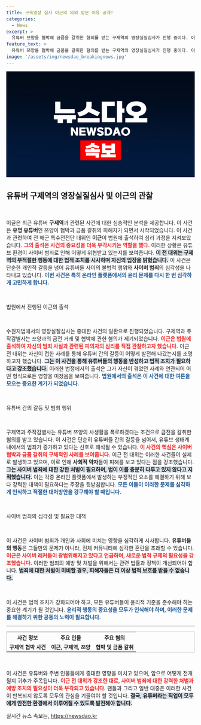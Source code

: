 ```yaml
---
title: 구속영장 심사 이근의 의외 방문 이유 공개!
categories:
  - News
excerpt: >
  유튜버 쯔양을 협박해 금품을 갈취한 혐의를 받는 구제역의 영장실질심사가 진행 중이다. 이근 전 대위는 쯔양 사건에 대해 깊은 우려를 표하며 사이버 범죄의 처벌이 강화되어야 한다고 강조했다. 사건의 전모가 드러날 이 날, 법원의 판결에 귀추가 주목된다!
feature_text: >
  유튜버 쯔양을 협박해 금품을 갈취한 혐의를 받는 구제역의 영장실질심사가 진행 중이다. 이근 전 대위는 쯔양 사건에 대해 깊은 우려를 표하며 사이버 범죄의 처벌이 강화되어야 한다고 강조했다. 사건의 전모가 드러날 이 날, 법원의 판결에 귀추가 주목된다!
image: '/assets/img/newsdao_breakingnews.jpg'
---
```


<p><img src="/assets/img/newsdao_breakingnews.jpg" alt="bookingtag 속보" /></p>

<h2 data-ke-size="size26">유튜버 구제역의 영장실질심사 및 이근의 관찰</h2>

<p data-ke-size="size16">&nbsp;</p>

<p>이글은 최근 유튜버 <b>구제역</b>과 관련된 사건에 대한 심층적인 분석을 제공합니다. 이 사건은 <b>유명 유튜버</b>인 쯔양이 협박과 금품 갈취의 피해자가 되면서 시작되었습니다. 이 사건과 관련하여 전 해군 특수전전단 대위인 <b>이근</b>이 법원에 출석하여 심리 과정을 지켜보았습니다. <b><span style="color: #ee2323;">그의 출석은 사건의 중요성을 더욱 부각시키는 역할을 했다.</span></b> 이러한 상황은 유튜브 환경이 사이버 범죄로 인해 어떻게 위협받고 있는지를 보여줍니다. <b><span style="background-color: #21538527;">이 전 대위는 구제역의 부적절한 행동에 대한 법적 조치를 시사하며 자신의 입장을 밝혔습니다.</span></b> 이 사건은 단순한 개인적 갈등을 넘어 유튜버들 사이의 불법적 행위와 <b>사이버 범죄</b>의 심각성을 나타내고 있습니다. <b><span style="color: #1a5490;">이번 사건은 특히 온라인 플랫폼에서의 윤리 문제를 다시 한 번 심각하게 고민하게 합니다.</span></b></p>

<p data-ke-size="size16">&nbsp;</p>

<p>법원에서 진행된 이근의 출석</p>

<p data-ke-size="size16">&nbsp;</p>

<p>수원지법에서의 영장실질심사는 중대한 사건의 일환으로 진행되었습니다. 구제역과 주작감별사는 쯔양과의 금전 거래 및 협박에 관한 혐의가 제기되었습니다. <b><span style="color: #ee2323;">이근은 법원에 출석하여 자신의 범죄 사실과 관련된 피의자의 심리를 직접 관찰하고자 했습니다.</span></b> 이근 전 대위는 자신이 접한 사례를 통해 유튜버 간의 갈등이 어떻게 발전해 나갔는지를 조명하고자 했습니다. <b><span style="background-color: #21538527;">그는 이 사건을 통해 유튜버들의 행동을 반성하고 법적 조치가 필요하다고 강조했습니다.</span></b> 이러한 법정에서의 출석은 그가 자신이 겪었던 사례와 연관되어 어떤 형식으로든 영향을 미쳤음을 보여줍니다. <b><span style="color: #1a5490;">법원에서의 출석은 이 사건에 대한 여론을 모으는 중요한 계기가 되었습니다.</span></b></p>

<p data-ke-size="size16">&nbsp;</p>

<p>유튜버 간의 갈등 및 범죄 행위</p>

<p data-ke-size="size16">&nbsp;</p>

<p>구제역과 주작감별사는 유튜버 쯔양의 사생활을 폭로하겠다는 조건으로 금전을 갈취한 혐의를 받고 있습니다. 이 사건은 단순히 유튜버들 간의 갈등을 넘어서, 유튜브 생태계 내에서의 범죄가 증가하고 있다는 신호로 해석될 수 있습니다. <b><span style="color: #ee2323;">이 사건의 핵심은 사이버 협박과 금품 갈취의 구체적인 사례를 보여줍니다.</span></b> 이근 전 대위는 이러한 사건들이 실제로 발생하고 있으며, 이로 인해 <b>사회적 약자</b>들이 피해를 보고 있다는 점을 강조했습니다. <b><span style="background-color: #21538527;">그는 사이버 범죄에 대한 강한 처벌이 필요하며, 법이 이를 충분히 다루고 있지 않다고 지적했습니다.</span></b> 이는 각종 온라인 플랫폼에서 발생하는 부정적인 요소를 해결하기 위해 보다 강력한 대책이 필요하다는 주장을 뒷받침합니다. <b><span style="color: #1a5490;">모든 이들이 이러한 문제를 심각하게 인식하고 적절한 대처방안을 강구해야 할 때입니다.</span></b></p>

<p data-ke-size="size16">&nbsp;</p>

<p>사이버 범죄의 심각성 및 필요한 대책</p>

<p data-ke-size="size16">&nbsp;</p>

<p>이 사건은 사이버 범죄가 개인과 사회에 미치는 영향을 심각하게 시사합니다. <b>유튜버들의 행동</b>은 그들만의 문제가 아니라, 전체 커뮤니티에 심각한 혼란을 초래할 수 있습니다. <b><span style="color: #ee2323;">이근은 사이버 레커들이 광범위해지고 있다고 언급하며, 새로운 법적 규제의 필요성을 강조했습니다.</span></b> 이러한 범죄의 예방 및 처벌을 위해서는 관련 법률과 정책이 개선되어야 합니다. <b><span style="background-color: #21538527;">범죄에 대한 처벌이 미비할 경우, 피해자들은 더 이상 법적 보호를 받을 수 없습니다.</span></b> </p>

<p data-ke-size="size16">&nbsp;</p>

<p>이 사건은 법적 조치가 강화되어야 하고, 모든 유튜버들이 윤리적 기준을 준수해야 하는 중요한 계기가 될 것입니다. <b><span style="color: #1a5490;">윤리적 행동의 중요성을 모두가 인식해야 하며, 이러한 문제를 해결하기 위한 공동의 노력이 필요합니다.</span></b> </p>

<hr />

<table style="width: 100%; border: 1px solid #ccc;">
  <tr>
    <th style="text-align: center; height: 17px;">사건 정보</th>
    <th style="text-align: center; height: 17px;">주요 인물</th>
    <th style="text-align: center; height: 17px;">주요 혐의</th>
  </tr>
  <tr>
    <td style="text-align: center; height: 17px;"><b>구제역 협박 사건</b></td>
    <td style="text-align: center; height: 17px;"><b>이근, 구제역, 쯔양</b></td>
    <td style="text-align: center; height: 17px;"><b>협박 및 금품 갈취</b></td>
  </tr>
</table>

<p data-ke-size="size16">&nbsp;</p>

<p>이 사건은 유튜버와 주변 인물들에게 중대한 영향을 미치고 있으며, 앞으로 어떻게 전개될지 귀추가 주목됩니다. <b><span style="color: #ee2323;">이근 전 대위가 강조한 대로, 사이버 범죄에 대한 강력한 처벌과 예방 조치의 필요성이 더욱 부각되고 있습니다.</span></b> 팬들과 그리고 일반 대중은 이러한 사건이 반복되지 않도록 모두의 관심을 기울여야 할 것입니다. <b><span style="background-color: #21538527;">결국, 유튜버라는 직업이 모두에게 안전한 환경에서 이루어질 수 있도록 발전해야 합니다.</span></b></p>
실시간 뉴스 속보는, <a href="https://newsdao.kr" rel="dofollow">https://newsdao.kr</a>


